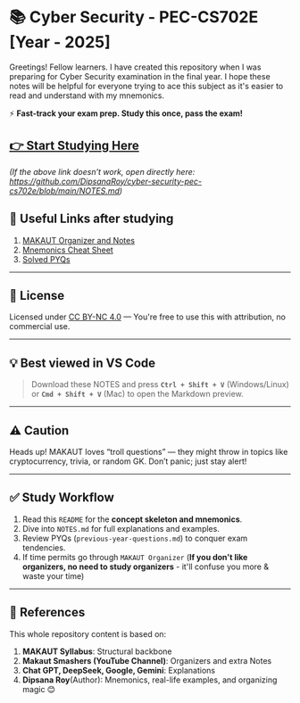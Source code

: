 # 📚 Cyber Security - PEC-CS702E [Year - 2025]

Greetings! Fellow learners. I have created this repository when I was preparing for Cyber Security examination in the final year. I hope these notes will be helpful for everyone trying to ace this subject as it's easier to read and understand with my mnemonics.

⚡ **Fast-track your exam prep. Study this once, pass the exam!**

## [👉 Start Studying Here](NOTES.md)

*(If the above link doesn’t work, open directly here:  
<https://github.com/DipsanaRoy/cyber-security-pec-cs702e/blob/main/NOTES.md>)*

## 📌 Useful Links after studying

1. [MAKAUT Organizer and Notes](https://drive.google.com/drive/folders/1_1e380rp6P3uYyEv8RXrzyp0QrSumpmt)
2. [Mnemonics Cheat Sheet](https://github.com/DipsanaRoy/cyber-security-pec-cs702e/blob/main/mnemonics-cheat-sheet.md)
3. [Solved PYQs](https://github.com/DipsanaRoy/cyber-security-pec-cs702e/blob/main/previous-year-questions.md)

---

## 📝 License

Licensed under [CC BY-NC 4.0](https://creativecommons.org/licenses/by-nc/4.0/) — You're free to use this with attribution, no commercial use.

---

## 💡 Best viewed in **VS Code**
>
> Download these NOTES and press **`Ctrl + Shift + V`** (Windows/Linux) or **`Cmd + Shift + V`** (Mac) to open the Markdown preview.

---

## ⚠️ Caution  

Heads up! MAKAUT loves “troll questions” — they might throw in topics like cryptocurrency, trivia, or random GK. Don’t panic; just stay alert!

---

## ✅ Study Workflow

1. Read this `README` for the **concept skeleton and mnemonics**.
2. Dive into `NOTES.md` for full explanations and examples.
3. Review PYQs (`previous-year-questions.md`) to conquer exam tendencies.
4. If time permits go through `MAKAUT Organizer` (**If you don't like organizers, no need to study organizers** - it'll confuse you more & waste your time)

---

## 📌 References

This whole repository content is based on:

1. **MAKAUT Syllabus**: Structural backbone  
2. **Makaut Smashers (YouTube Channel)**: Organizers and extra Notes
3. **Chat GPT, DeepSeek, Google, Gemini**: Explanations
4. **Dipsana Roy**(Author): Mnemonics, real-life examples, and organizing magic 😊
